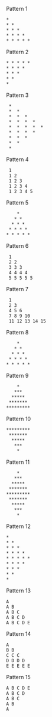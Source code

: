 Pattern 1
```
* 
* * 
* * * 
* * * * 
* * * * * 
```
Pattern 2
```
* * * * * 
* * * * 
* * * 
* * 
*
```
Pattern 3
```
 * 
 *  * 
 *  *  * 
 *  *  *  * 
 *  *  *  *  * 
 *  *  *  * 
 *  *  * 
 *  * 
 * 
```
Pattern 4
```
 1
 1 2
 1 2 3
 1 2 3 4
 1 2 3 4 5
```
Pattern 5
```
    * 
   * * 
  * * * 
 * * * * 
* * * * * 
```
Pattern 6
```
 1
 2 2
 3 3 3
 4 4 4 4
 5 5 5 5 5
```
Pattern 7
```
 1
 2 3
 4 5 6
 7 8 9 10
 11 12 13 14 15
```
Pattern 8
```
    * 
   * * 
  * * * 
 * * * * 
* * * * * 
```
Pattern 9
```
    *
   ***
  *****
 *******
*********
```
Pattern 10
```
*********
 *******
  *****
   ***
    *
```
Pattern 11
```
    *
   ***
  *****
 *******
*********
 *******
  *****
   ***
    *
```
Pattern 12
```
* 
* * 
* * * 
* * * * 
* * * * * 
* * * * 
* * * 
* * 
* 
```
Pattern 13
```
A
A B
A B C
A B C D
A B C D E
```
Pattern 14
```
A 
B B 
C C C 
D D D D 
E E E E E
```
Pattern 15
```
A B C D E 
A B C D 
A B C 
A B 
A
```
